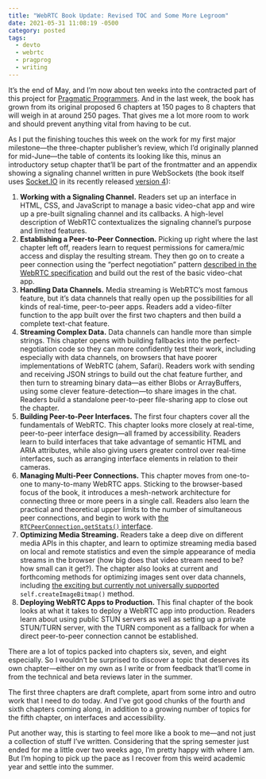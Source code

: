 ```yaml
---
title: "WebRTC Book Update: Revised TOC and Some More Legroom"
date: 2021-05-31 11:08:19 -0500
category: posted
tags:
  - devto
  - webrtc
  - pragprog
  - writing
---
```


It’s the end of May, and I’m now about ten weeks into the contracted part of this project for
[Pragmatic Programmers](https://pragprog.com). And in the last week, the book has grown from its
original proposed 6 chapters at 150 pages to 8 chapters that will weigh in at around 250 pages. That
gives me a lot more room to work and should prevent anything vital from having to be cut.

As I put the finishing touches this week on the work for my first major milestone—the three-chapter
publisher’s review, which I’d originally planned for mid-June—the table of contents its looking like
this, minus an introductory setup chapter that’ll be part of the frontmatter and an appendix showing
a signaling channel written in pure WebSockets (the book itself uses [Socket.IO](https://socket.io)
in its recently released [version 4](https://socket.io/blog/socket-io-4-release/)):

1. **Working with a Signaling Channel.** Readers set up an interface in HTML, CSS, and JavaScript
  to manage a basic video-chat app and wire up a pre-built signaling channel and its callbacks. A
  high-level description of WebRTC contextualizes the signaling channel’s purpose and limited
  features.
2. **Establishing a Peer-to-Peer Connection.** Picking up right where the last chapter left off,
  readers learn to request permissions for camera/mic access and display the resulting stream. They
  then go on to create a peer connection using the “perfect negotiation” pattern [described in the
  WebRTC specification](https://www.w3.org/TR/webrtc/#perfect-negotiation-example) and build out the
  rest of the basic video-chat app.
3. **Handling Data Channels.** Media streaming is WebRTC’s most famous feature, but it’s data
  channels that really open up the possibilities for all kinds of real-time, peer-to-peer apps.
  Readers add a video-filter function to the app built over the first two chapters and then build a
  complete text-chat feature.
4. **Streaming Complex Data.** Data channels can handle more than simple strings. This chapter
  opens with building fallbacks into the perfect-negotiation code so they can more confidently test
  their work, including especially with data channels, on browsers that have poorer implementations
  of WebRTC (ahem, Safari). Readers work with sending and receiving JSON strings to build out the
  chat feature further, and then turn to streaming binary data—as either Blobs or ArrayBuffers,
  using some clever feature-detection—to share images in the chat. Readers build a standalone
  peer-to-peer file-sharing app to close out the chapter.
5. **Building Peer-to-Peer Interfaces.** The first four chapters cover all the fundamentals of
  WebRTC. This chapter looks more closely at real-time, peer-to-peer interface design—all framed by
  accessibility. Readers learn to build interfaces that take advantage of semantic HTML and ARIA
  attributes, while also giving users greater control over real-time interfaces, such as arranging
  interface elements in relation to their cameras.
6. **Managing Multi-Peer Connections.** This chapter moves from one-to-one to many-to-many WebRTC
  apps. Sticking to the browser-based focus of the book, it introduces a mesh-network architecture
  for connecting three or more peers in a single call. Readers also learn the practical and
  theoretical upper limits to the number of simultaneous peer connections, and begin to work with
  [the `RTCPeerConnection.getStats()`
  interface](https://developer.mozilla.org/en-US/docs/Web/API/RTCPeerConnection/getStats).
7. **Optimizing Media Streaming.** Readers take a deep dive on different media APIs in this
  chapter, and learn to optimize streaming media based on local and remote statistics and even the
  simple appearance of media streams in the browser (how big does that video stream need to be? how
  small can it get?). The chapter also looks at current and forthcoming methods for optimizing
  images sent over data channels, including [the exciting but currently not universally
  supported](https://developer.mozilla.org/en-US/docs/Web/API/WindowOrWorkerGlobalScope/createImageBitmap)
  `self.createImageBitmap()` method.
8. **Deploying WebRTC Apps to Production.** This final chapter of the book looks at what it takes
  to deploy a WebRTC app into production. Readers learn about using public STUN servers as well as
  setting up a private STUN/TURN server, with the TURN component as a fallback for when a direct
  peer-to-peer connection cannot be established.

There are a lot of topics packed into chapters six, seven, and eight especially. So I wouldn’t be
surprised to discover a topic that deserves its own chapter—either on my own as I write or from
feedback that’ll come in from the technical and beta reviews later in the summer.

The first three chapters are draft complete, apart from some intro and outro work that I need to do
today. And I’ve got good chunks of the fourth and sixth chapters coming along, in addition to a
growing number of topics for the fifth chapter, on interfaces and accessibility.

Put another way, this is starting to feel more like a book to me—and not just a collection of stuff
I’ve written. Considering that the spring semester just ended for me a little over two weeks ago,
I’m pretty happy with where I am. But I’m hoping to pick up the pace as I recover from this weird
academic year and settle into the summer.
